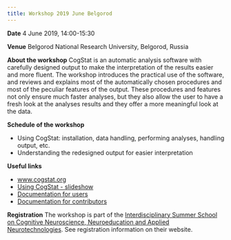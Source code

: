 ```yaml
---
title: Workshop 2019 June Belgorod
---
```

**Date** 4 June 2019, 14:00-15:30

**Venue** Belgorod National Research University, Belgorod, Russia

**About the workshop** CogStat is an automatic analysis software with carefully designed output to make the interpretation of the results easier and more fluent. The workshop introduces the practical use of the software, and reviews and explains most of the automatically chosen procedures and most of the peculiar features of the output. These procedures and features not only ensure much faster analyses, but they also allow the user to have a fresh look at the analyses results and they offer a more meaningful look at the data.

**Schedule of the workshop**
* Using CogStat: installation, data handling, performing analyses, handling output, etc.
* Understanding the redesigned output for easier interpretation

**Useful links**
* www.cogstat.org
* [Using CogStat - slideshow](https://docs.google.com/presentation/d/1_rnHhyD3pF9BZuqCkcFLWKhAbX1DfS8T5q-TxogqpZA/edit?usp=sharing)
* [Documentation for users](https://github.com/cogstat/cogstat/wiki/Documentation-for-users)
* [Documentation for contributors](https://github.com/cogstat/cogstat/wiki/Documentation-for-contributors)

**Registration** The workshop is part of the [Interdisciplinary Summer School on Cognitive Neuroscience, Neuroeducation and Applied Neurotechnologies](http://fl.bsu.edu.ru/neuro/). See registration information on their website.
